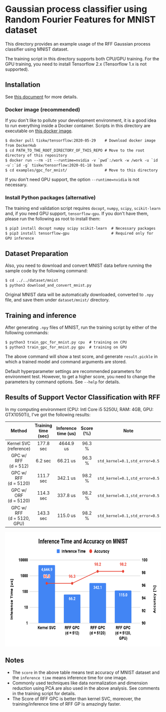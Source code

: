 # Gaussian process classifier using Random Fourier Features for MNIST dataset

This directory provides an example usage of the RFF Gaussian process classifier using MNIST dataset.

The training script in this directory supports both CPU/GPU training.
For the GPU training, you need to install Tensorflow 2.x (Tensorflow 1.x is not supported).


## Installation

See [this document](https://tiskw.gitbook.io/rfflearn/) for more details.

### Docker image (recommended)

If you don't like to pollute your development environment, it is a good idea to run everything inside a Docker container.
Scripts in this directory are executable on [this docker image](https://hub.docker.com/repository/docker/tiskw/tensorflow).

```console
$ docker pull tiskw/tensorflow:2020-05-29    # Download docker image from DockerHub
$ cd PATH_TO_THE_ROOT_DIRECTORY_OF_THIS_REPO # Move to the root directory of this repository
$ docker run --rm -it --runtime=nvidia -v `pwd`:/work -w /work -u `id -u`:`id -g` tiskw/tensorflow:2020-01-18 bash
$ cd examples/gpc_for_mnist/                 # Move to this directory
```

If you don't need GPU support, the option `--runtime=nvidia` is not necessary.

### Install Python packages (alternative)

The training end validation script requires `docopt`, `numpy`, `scipy`, `scikit-learn` and, if you need GPU support, `tensorflow-gpu`.
If you don't have them, please run the following as root to install them:

```console
$ pip3 install docopt numpy scipy scikit-learn  # Necessary packages
$ pip3 install tensorflow-gpu                   # Required only for GPU inference
```


## Dataset Preparation

Also, you need to download and convert MNIST data before running the sample code by the following command:

```console
$ cd ../../dataset/mnist
$ python3 download_and_convert_mnist.py
```

Original MNIST data will be automatically downloaded, converted to `.npy` file,
and save them under `dataset/mnist/` directory.


## Training and inference

After generating `.npy` files of MNIST, run the training script by either of the following commands:

```console
$ python3 train_gpc_for_mnist.py cpu  # training on CPU
$ python3 train_gpc_for_mnist.py gpu  # training on GPU
```

The above command will show a test score, and generate `result.pickle` in which a trained model and command arguments are stored.

Default hyperparameter settings are recommended parameters for environment test.
However, to get a higher score, you need to change the parameters by command options.
See `--help` for details.


## Results of Support Vector Classification with RFF

In my computing environment (CPU: Intl Core i5 5250U, RAM: 4GB, GPU: GTX1050Ti), I've got the following results:

| Method                          | Training time (sec) | Inference time (us) | Score (%) | Note                           |
|:-------------------------------:|:-------------------:|:-------------------:|:---------:|:------------------------------:|
| Kernel SVC <br> (reference)     | 177.8 sec           | 4644.9 us           | 96.3 %    |                                |
| GPC w/ RFF <br> (d = 512)       |   6.2 sec           |  66.21 us           | 96.3 %    | `std_kernel=0.1,std_error=0.5` |
| GPC w/ RFF <br> (d = 5120)      | 111.7 sec           |  342.1 us           | 98.2 %    | `std_kernel=0.1,std_error=0.5` |
| GPC w/ ORF <br> (d = 5120)      | 114.3 sec           |  337.8 us           | 98.2 %    | `std_kernel=0.1,std_error=0.5` |
| GPC w/ RFF <br> (d = 5120, GPU) | 143.3 sec           |  115.0 us           | 98.2 %    | `std_kernel=0.1,std_error=0.5` |

<div align="center">
  <img src="./figures/figure_inference_time_and_accuracy_on_MNIST.png" width="656" height="371" alt="Inference Time vs Accuracy on MNIST" />
</div>

## Notes

- The `score` in the above table means test accuracy of MNIST dataset and the `inference time` means inference time for one image.
- Commonly used techniques like data normalization and dimension reduction using PCA are also used in the above analysis.
  See comments in the training script for details.
- The Score of RFF GPC is better than kernel SVC, moreover, the training/inference time of RFF GP is amazingly faster.

